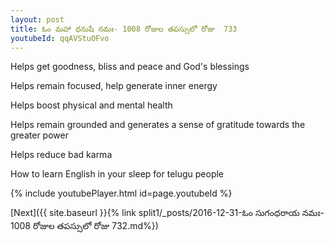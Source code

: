 ```yaml
---
layout: post
title: ఓం మహా ధనుషే నమః- 1008 రోజుల తపస్సులో రోజు  733
youtubeId: qqAVStuOFvo
---
```

 
 
Helps get goodness, bliss and peace and God's blessings
 
Helps remain focused, help generate inner energy 
 
Helps boost physical and mental health 
 
Helps remain grounded and generates a sense of gratitude towards the greater power 
 
Helps reduce bad karma
 
How to learn English in your sleep for telugu people
 
 
 
 


{% include youtubePlayer.html id=page.youtubeId %}
 
[Next]({{ site.baseurl }}{% link split1/_posts/2016-12-31-ఓం సుగంధరాయ నమః- 1008 రోజుల తపస్సులో రోజు  732.md%})
 
